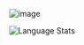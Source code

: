 ![image](https://github.com/mmeiler-dev/mmeiler-dev/assets/173518666/fd02aa71-aec6-448e-942c-3168fbf7f0fb)

<img style="border: none;" src="https://github-profile-summary-cards.vercel.app/api/cards/repos-per-language?username=mmeiler-dev&theme=github_dark" alt="Language Stats"/>
